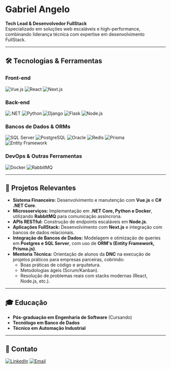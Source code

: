 

<!--
**angelog/angelog** is a ✨ _special_ ✨ repository because its `README.md` (this file) appears on your GitHub profile.

Here are some ideas to get you started:

- 🔭 I’m currently working on ...
- 🌱 I’m currently learning ...
- 👯 I’m looking to collaborate on ...
- 🤔 I’m looking for help with ...
- 💬 Ask me about ...
- 📫 How to reach me: ...
- 😄 Pronouns: ...
- ⚡ Fun fact: ...
-->
# **Gabriel Angelo**  
**Tech Lead & Desenvolvedor FullStack**  
Especializado em soluções web escaláveis e high-performance, combinando liderança técnica com expertise em desenvolvimento FullStack.  

---

## **🛠 Tecnologias & Ferramentas**  

### **Front-end**  
![Vue.js](https://img.shields.io/badge/Vue.js-4FC08D?style=for-the-badge&logo=vuedotjs&logoColor=white)
![React](https://img.shields.io/badge/React-61DAFB?style=for-the-badge&logo=react&logoColor=black)
![Next.js](https://img.shields.io/badge/Next.js-000000?style=for-the-badge&logo=nextdotjs&logoColor=white)

### **Back-end**  
![.NET](https://img.shields.io/badge/.NET-512BD4?style=for-the-badge&logo=dotnet&logoColor=white)
![Python](https://img.shields.io/badge/Python-3776AB?style=for-the-badge&logo=python&logoColor=white)
![Django](https://img.shields.io/badge/Django-092E20?style=for-the-badge&logo=django&logoColor=white)
![Flask](https://img.shields.io/badge/Flask-000000?style=for-the-badge&logo=flask&logoColor=white)
![Node.js](https://img.shields.io/badge/Node.js-339933?style=for-the-badge&logo=nodedotjs&logoColor=white)

### **Bancos de Dados & ORMs**  
![SQL Server](https://img.shields.io/badge/SQL_Server-CC2927?style=for-the-badge&logo=microsoftsqlserver&logoColor=white)
![PostgreSQL](https://img.shields.io/badge/PostgreSQL-4169E1?style=for-the-badge&logo=postgresql&logoColor=white)
![Oracle](https://img.shields.io/badge/Oracle-F80000?style=for-the-badge&logo=oracle&logoColor=white)
![Redis](https://img.shields.io/badge/Redis-DC382D?style=for-the-badge&logo=redis&logoColor=white)
![Prisma](https://img.shields.io/badge/Prisma-2D3748?style=for-the-badge&logo=prisma&logoColor=white)
![Entity Framework](https://img.shields.io/badge/Entity_Framework-512BD4?style=for-the-badge&logo=dotnet&logoColor=white)

### **DevOps & Outras Ferramentas**  
![Docker](https://img.shields.io/badge/Docker-2496ED?style=for-the-badge&logo=docker&logoColor=white)
![RabbitMQ](https://img.shields.io/badge/RabbitMQ-FF6600?style=for-the-badge&logo=rabbitmq&logoColor=white)


---

## **🚀 Projetos Relevantes**  
- **Sistema Financeiro:** Desenvolvimento e manutenção com **Vue.js** e **C# .NET Core**.  
- **Microsserviços:** Implementação em **.NET Core, Python e Docker**, utilizando **RabbitMQ** para comunicação assíncrona.  
- **APIs RESTful:** Construção de endpoints escaláveis em **Node.js**.  
- **Aplicações FullStack:** Desenvolvimento com **Next.js** e integração com bancos de dados relacionais.  
- **Integração de Bancos de Dados:** Modelagem e otimização de queries em **Postgres e SQL Server**, com uso de **ORM's (Entity Framework, Prisma.js)**.  
- **Mentoria Técnica:** Orientação de alunos da **DNC** na execução de projetos práticos para empresas parceiras, cobrindo:  
  - Boas práticas de código e arquitetura.  
  - Metodologias ágeis (Scrum/Kanban).  
  - Resolução de problemas reais com stacks modernas (React, Node.js, etc.).  

---

## **🎓 Educação**  
- **Pós-graduação em Engenharia de Software** (Cursando)  
- **Tecnólogo em Banco de Dados**  
- **Técnico em Automação Industrial**  

---

## **📩 Contato**  
[![LinkedIn](https://img.shields.io/badge/LinkedIn-0A66C2?style=for-the-badge&logo=linkedin&logoColor=white&labelColor=101010)](https://www.linkedin.com/in/gabriel-angelo)
[![Email](https://img.shields.io/badge/Email-D14836?style=for-the-badge&logo=gmail&logoColor=white)](mailto:angelo3g@outlook.com)

